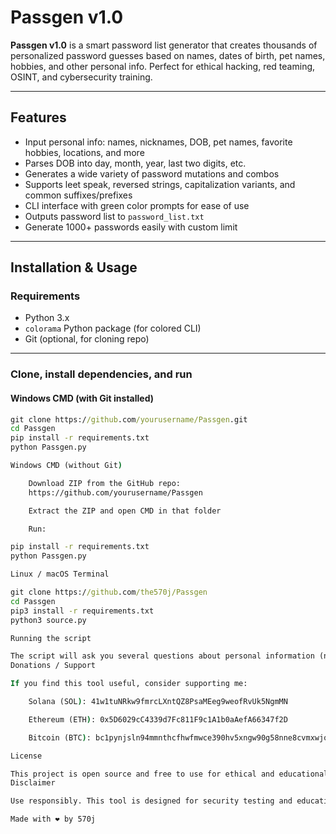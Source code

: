 # Passgen v1.0

**Passgen v1.0** is a smart password list generator that creates thousands of personalized password guesses based on names, dates of birth, pet names, hobbies, and other personal info. Perfect for ethical hacking, red teaming, OSINT, and cybersecurity training.

---

## Features

- Input personal info: names, nicknames, DOB, pet names, favorite hobbies, locations, and more  
- Parses DOB into day, month, year, last two digits, etc.  
- Generates a wide variety of password mutations and combos  
- Supports leet speak, reversed strings, capitalization variants, and common suffixes/prefixes  
- CLI interface with green color prompts for ease of use  
- Outputs password list to `password_list.txt`  
- Generate 1000+ passwords easily with custom limit  

---

## Installation & Usage

### Requirements

- Python 3.x  
- `colorama` Python package (for colored CLI)  
- Git (optional, for cloning repo)

---

### Clone, install dependencies, and run

#### Windows CMD (with Git installed)

```cmd
git clone https://github.com/yourusername/Passgen.git
cd Passgen
pip install -r requirements.txt
python Passgen.py

Windows CMD (without Git)

    Download ZIP from the GitHub repo:
    https://github.com/yourusername/Passgen

    Extract the ZIP and open CMD in that folder

    Run:

pip install -r requirements.txt
python Passgen.py

Linux / macOS Terminal

git clone https://github.com/the570j/Passgen
cd Passgen
pip3 install -r requirements.txt
python3 source.py

Running the script

The script will ask you several questions about personal information (name, DOB, pet names, etc.) and how many passwords to generate. After completion, the password list will be saved to password_list.txt.
Donations / Support

If you find this tool useful, consider supporting me:

    Solana (SOL): 41w1tuNRkw9fmrcLXntQZ8PsaMEeg9weofRvUk5NgmMN

    Ethereum (ETH): 0x5D6029cC4339d7Fc811F9c1A1b0aAefA66347f2D

    Bitcoin (BTC): bc1pynjsln94mmnthcfhwfmwce390hv5xngw90g58nne8cvmxwjqnpzscca7xl

License

This project is open source and free to use for ethical and educational purposes.
Disclaimer

Use responsibly. This tool is designed for security testing and educational use only. Do not use it for illegal activities.

Made with ❤️ by 570j
